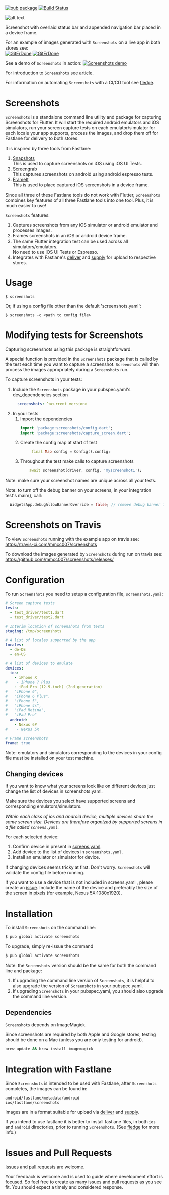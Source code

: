 
[![pub package](https://img.shields.io/pub/v/screenshots.svg)](https://pub.dartlang.org/packages/screenshots) 
[![Build Status](https://travis-ci.com/mmcc007/screenshots.svg?branch=master)](https://travis-ci.com/mmcc007/screenshots)

![alt text][demo]

[demo]: https://i.imgur.com/gkIEQ5y.gif "Screenshot with overlayed 
status bar and appended navigation bar placed in frame"  
Screenshot with overlaid status bar and appended navigation bar placed in a device frame.  

For an example of images generated with `Screenshots` on a live app in both stores see:  
[![GitErDone](https://play.google.com/intl/en_us/badges/images/badge_new.png)](https://play.google.com/store/apps/details?id=com.orbsoft.todo)
[![GitErDone](https://linkmaker.itunes.apple.com/en-us/badge-lrg.svg?releaseDate=2019-02-15&kind=iossoftware)](https://itunes.apple.com/us/app/giterdone/id1450240301)


See a demo of `Screenshots` in action:
[![Screenshots demo](https://i.imgur.com/V9VFSYb.png)](https://vimeo.com/317112577 "Screenshots demo - Click to Watch!")

For introduction to `Screenshots` see [article](https://medium.com/@nocnoc/automated-screenshots-for-flutter-f78be70cd5fd).

For information on automating `Screenshots` with a CI/CD tool see 
[fledge](https://github.com/mmcc007/fledge).

# Screenshots

`Screenshots` is a standalone command line utility and package for capturing Screenshots for 
Flutter. It will start the required android emulators and iOS simulators, run your screen 
capture tests on each emulator/simulator for each locale your app supports, process the images, and drop them off for Fastlane 
for delivery to both stores.

It is inspired by three tools from Fastlane:  
1. [Snapshots](https://docs.fastlane.tools/getting-started/ios/screenshots/)  
   This is used to capture screenshots on iOS using iOS UI Tests.
1. [Screengrab](https://docs.fastlane.tools/actions/screengrab/)  
   This captures screenshots on android using android espresso tests.
1. [FrameIt](https://docs.fastlane.tools/actions/frameit/)  
   This is used to place captured iOS screenshots in a device frame.

Since all three of these Fastlane tools do not work with Flutter, `Screenshots` combines key features of all three Fastlane tools into one tool. Plus, it is much easier to use! 

`Screenshots` features:
1. Captures screenshots from any iOS simulator or android emulator and processes images.
2. Frames screenshots in an iOS or android device frame.
3. The same Flutter integration test can be used across all simulators/emulators.  
   No need to use iOS UI Tests or Espresso.
4. Integrates with Fastlane's [deliver](https://docs.fastlane.tools/actions/deliver/) 
and [supply](https://docs.fastlane.tools/actions/supply/) for upload to respective stores.

# Usage

````
$ screenshots
````
Or, if using a config file other than the default 'screenshots.yaml':
````
$ screenshots -c <path to config file>
````

# Modifying tests for Screenshots
Capturing screenshots using this package is straightforward.

A special function is provided in
the `Screenshots` package that is called by the test each time you want to capture a screenshot. 
`Screenshots` will
then process the images appropriately during a `Screenshots` run.

To capture screenshots in your tests:
1. Include the `Screenshots` package in your pubspec.yaml's dev_dependencies section  
   ````yaml
     screenshots: ^<current version>
   ````
2. In your tests
    1. Import the dependencies  
       ````dart
       import 'package:screenshots/config.dart';
       import 'package:screenshots/capture_screen.dart';
       ````
    2. Create the config map at start of test  
       ````dart
            final Map config = Config().config;
       ````  
    3. Throughout the test make calls to capture screenshots  
       ````dart
           await screenshot(driver, config, 'myscreenshot1');
       ````
       
Note: make sure your screenshot names are unique across all your tests.

Note: to turn off the debug banner on your screens, in your integration test's main(), call:
````dart
  WidgetsApp.debugAllowBannerOverride = false; // remove debug banner for screenshots
````

# Screenshots on Travis
To view `Screenshots` running with the example app on travis see:  
https://travis-ci.com/mmcc007/screenshots

To download the images generated by `Screenshots` during run on travis see:  
https://github.com/mmcc007/screenshots/releases/

# Configuration
To run `Screenshots` you need to setup a configuration file, `screenshots.yaml`:
````yaml
# Screen capture tests
tests:
  - test_driver/test1.dart
  - test_driver/test2.dart

# Interim location of screenshots from tests
staging: /tmp/screenshots

# A list of locales supported by the app
locales:
  - de-DE
  - en-US

# A list of devices to emulate
devices:
  ios:
    - iPhone X
#    - iPhone 7 Plus
    - iPad Pro (12.9-inch) (2nd generation)
#   "iPhone 6",
#   "iPhone 6 Plus",
#   "iPhone 5",
#   "iPhone 4s",
#   "iPad Retina",
#   "iPad Pro"
  android:
    - Nexus 6P
#    - Nexus 5X

# Frame screenshots
frame: true
````
Note: emulators and simulators corresponding to the devices in your config file must be installed
on your test machine.

## Changing devices

If you want to know what your screens look like on different devices just change the list of devices in screenshots.yaml.

Make sure the devices
you select have supported screens and corresponding emulators/simulators.

_Within each class of ios and android device, multiple devices share the same screen size.
Devices are therefore organized by supported screens in a file called `screens.yaml`._

For each selected device:
1. Confirm device in present in 
[screens.yaml](https://github.com/mmcc007/screenshots/blob/master/lib/resources/screens.yaml).  
2. Add device to the list of devices in `screenshots.yaml`.  
3. Install an emulator or simulator for device.   
 
If changing devices seems tricky at first. Don't worry. `Screenshots` will validate the config file before running.

If you want to use a device that is not included in screens.yaml
, please create an [issue](https://github.com/mmcc007/screenshots/issues). Include
the name of the device and preferably the size of the screen in pixels 
(for example, Nexus 5X:1080x1920).

# Installation
To install `Screenshots` on the command line:
````bash
$ pub global activate screenshots
````
To upgrade, simply re-issue the command
````bash
$ pub global activate screenshots
````
Note: the `Screenshots` version should be the same for both the command line and package:
1. If upgrading the command line version of `Screenshots`, it is helpful to also upgrade
 the version of `Screenshots` in your pubspec.yaml.    
2. If upgrading `Screenshots` in your pubspec.yaml, you should also upgrade the command line version.    

## Dependencies
`Screenshots` depends on ImageMagick.  

Since screenshots are required by both Apple and Google stores, testing should be done on a Mac
(unless you are only testing for android).

````bash
brew update && brew install imagemagick
````

# Integration with Fastlane
Since `Screenshots` is intended to be used with Fastlane, after `Screenshots` completes, 
the images can be found in:
````
android/fastlane/metadata/android
ios/fastlane/screenshots
````
Images are in a format suitable for upload via [deliver](https://docs.fastlane.tools/actions/deliver/) 
and [supply](https://docs.fastlane.tools/actions/supply/).

If you intend to use fastlane it is better to install fastlane files, in both `ios` and `android`
directories, prior to running `Screenshots`. 
(See [fledge](https://github.com/mmcc007/fledge) for more info.)

# Issues and Pull Requests
[Issues](https://github.com/mmcc007/screenshots/issues) and 
[pull requests](https://github.com/mmcc007/screenshots/pulls) are welcome.

Your feedback is welcome and is used to guide where development effort is focused. So feel free to create as many issues and pull requests as you see fit. You should expect a timely and considered response.